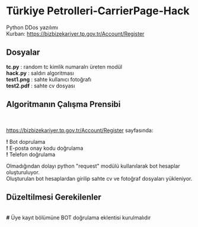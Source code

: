 # Türkiye Petrolleri-CarrierPage-Hack
Python DDos yazılımı <br>
Kurban: https://bizbizekariyer.tp.gov.tr/Account/Register
<br>

<h2>Dosyalar </h2>
<b>tc.py</b> : random tc kimlik numaralrı üreten modül <br>
<b>hack.py</b> : saldırı algoritması <br>
<b>test1.png</b> : sahte kullanıcı fotoğrafı <br>
<b>test2.pdf</b> : sahte cv dosyası<br>

<h2>Algoritmanın Çalışma Prensibi </h2><br>
 
 
https://bizbizekariyer.tp.gov.tr/Account/Register sayfasında: <br>

<b>!</b> Bot doprulama  <br>
<b>!</b> E-posta onay kodu doğrulama <br>
<b>!</b> Telefon doğrulama <br>

Olmadığından dolayı python "request" modülü kullanılarak bot hesaplar oluşturuluyor. <br>
Oluşturulan bot hesaplardan girilip sahte cv ve fotoğraf dosyaları yükleniyor. 

<h2>Düzeltilmesi Gerekilenler</h2><br>
<b>#</b> Üye kayıt bölümüne BOT doğrulama eklentisi kurulmalıdır<br>


